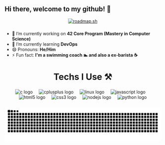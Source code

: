 ## Hi there, welcome to my github! 👋

<div align="center">
  <a href="https://roadmap.sh/u/colinwoon"><img src="https://roadmap.sh/card/tall/67ab3079f8633434827aceaf?variant=dark&roadmaps=computer-science%2Cdevops%2Clinux%2Cfull-stack" alt="roadmap.sh"/></a>
</div>  

###

- 🔭 I’m currently working on **42 Core Program (Mastery in Computer Science)**
- 🌱 I’m currently learning **DevOps**
- 😄 Pronouns: **He/Him**
- ⚡ Fun fact: **I'm a swimming coach 🏊 and also a ex-barista ☕**

<h1 align="center">Techs I Use ⚒️</h1>

###

<div align="center">
  <img src="https://cdn.jsdelivr.net/gh/devicons/devicon/icons/c/c-original.svg" height="40" alt="c logo"  />
  <img width="12" />
  <img src="https://cdn.jsdelivr.net/gh/devicons/devicon/icons/cplusplus/cplusplus-original.svg" height="40" alt="cplusplus logo"  />
  <img width="12" />
  <img src="https://cdn.jsdelivr.net/gh/devicons/devicon/icons/linux/linux-original.svg" height="40" alt="linux logo"  />
  <img width="12" />
  <img src="https://cdn.jsdelivr.net/gh/devicons/devicon/icons/javascript/javascript-original.svg" height="40" alt="javascript logo"  />
  <img width="12" />
  <img src="https://cdn.jsdelivr.net/gh/devicons/devicon/icons/html5/html5-original.svg" height="40" alt="html5 logo"  />
  <img width="12" />
  <img src="https://cdn.jsdelivr.net/gh/devicons/devicon/icons/css3/css3-original.svg" height="40" alt="css3 logo"  />
  <img width="12" />
  <img src="https://cdn.jsdelivr.net/gh/devicons/devicon/icons/nodejs/nodejs-original.svg" height="40" alt="nodejs logo"  />
  <img width="12" />
  <img src="https://cdn.jsdelivr.net/gh/devicons/devicon/icons/python/python-original.svg" height="40" alt="python logo"  />
</div>

###
<img src="https://raw.githubusercontent.com/colin-woon/colin-woon/output/snake.svg" alt="Snake animation" />

